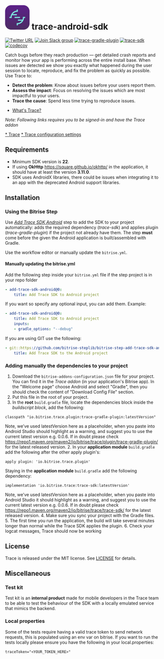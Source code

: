 # [<img src="assets/logo.jpeg"  width="80" height="80">](https://www.bitrise.io/add-ons/trace-mobile-monitoring) trace-android-sdk
[![Twitter URL](https://img.shields.io/twitter/url?style=social&url=https%3A%2F%2Ftwitter.com%2Fbitrise)](https://twitter.com/bitrise)
[![Join Slack group](https://img.shields.io/badge/Chat-Slack-blue?link=https://chat.bitrise.io/)](https://chat.bitrise.io/)
[![trace-gradle-plugin](https://img.shields.io/maven-central/v/io.bitrise.trace.plugin/trace-gradle-plugin?label=trace-gradle-plugin)](https://search.maven.org/artifact/io.bitrise.trace.plugin/trace-gradle-plugin/)
[![trace-sdk](https://img.shields.io/maven-central/v/io.bitrise.trace/trace-sdk?label=trace-sdk)](https://search.maven.org/artifact/io.bitrise.trace/trace-sdk/)
[![codecov](https://codecov.io/gh/bitrise-io/trace-android-sdk/branch/main/graph/badge.svg?token=9zDLykViPd)](https://codecov.io/gh/bitrise-io/trace-android-sdk)

Catch bugs before they reach production — get detailed crash reports and monitor how your app is 
performing across the entire install base. When issues are detected we show you exactly what 
happened during the user session to locate, reproduce, and fix the problem as quickly as possible.
Use Trace to:
- **Detect the problem**: Know about issues before your users report them.
- **Assess the impact**: Focus on resolving the issues which are most impactful to your users.
- **Trace the cause**: Spend less time trying to reproduce issues.

* [What's Trace?](https://www.bitrise.io/add-ons/trace-mobile-monitoring)

*Note: Following links requires you to be signed-in and have the Trace addon*  
  
[* Trace](https://trace.bitrise.io) [* Trace configuration settings](https://trace.bitrise.io/settings)

## Requirements

* Minimum SDK version is **22**.
* If using **OkHttp** <https://square.github.io/okhttp/> in the application, it should have at least
 the version **3.11.0**.
* SDK uses AndroidX libraries, there could be issues when integrating it to an app with the 
deprecated Android support libraries.

## Installation

### Using the Bitrise Step

Use *[Add Trace SDK Android](https://www.bitrise.io/integrations/steps/add-trace-sdk-android)* step 
to add the SDK to your project automatically: adds the required dependency (*trace-sdk*) and applies 
plugin (*trace-gradle-plugin*) if the project not already have them. The step **must** come before 
the given the Android application is built/assembled with Gradle.

Use the workflow editor or manually update the `bitrise.yml`.

#### Manually updating the bitrise.yml 

Add the following step inside your `bitrise.yml` file if the step project is in your repo folder
```yml
- add-trace-sdk-android@0:
    title: Add Trace SDK to Android project
```

If you want so specify any optional input, you can add them. Example:
```yml
- add-trace-sdk-android@0:
    title: Add Trace SDK to Android project
    inputs:
    - gradle_options: "--debug"
```

If you are using GIT use the following:
```yml
- git::https://github.com/bitrise-steplib/bitrise-step-add-trace-sdk-android.git@main:
    title: Add Trace SDK to the Android project
```

### Adding manually the dependencies to your project

1. Download the `bitrise-addons-configuration.json` file for your project. You can find it in the 
*Trace addon* (in your application's Bitrise app). In the "Welcome page" choose Android and select 
"Gradle", then you should check the content of "Download Config File" section.
2. Put this file in the root of your project. 
3. In the **root** `build.gradle` file, locate the dependencies block inside the 
*buildscript block*, add the following:
```
classpath "io.bitrise.trace.plugin:trace-gradle-plugin:latestVersion"
```
Note, we’ve used latestVersion here as a placeholder, when you paste into Android Studio should 
highlight as a warning, and suggest you to use the current latest version e.g. 0.0.6. If in doubt 
please check <https://repo1.maven.org/maven2/io/bitrise/trace/plugin/trace-gradle-plugin/> for the 
latest released version.
2. In your **application module** `build.gradle` add the following after the other apply plugin's:
```
apply plugin: 'io.bitrise.trace.plugin'
```
Staying in the **application module** `build.gradle` add the following dependency:
```
implementation 'io.bitrise.trace:trace-sdk:latestVersion'
```
Note, we’ve used latestVersion here as a placeholder, when you paste into Android Studio it should 
highlight as a warning, and suggest you to use the current latest version e.g. 0.0.6. If in doubt 
please check <https://repo1.maven.org/maven2/io/bitrise/trace/trace-sdk/> for the latest released 
version.
4. Make sure you sync your project with the Gradle files.
5. The first time you run the application, the build will take several minutes longer than normal 
while the Trace SDK applies the plugin. 
6. Check your logcat messages, Trace should now be working

## License
Trace is released under the MIT license. See 
[LICENSE](https://github.com/bitrise-io//trace-android-sdk/blob/main/LICENSE.md) for details.

## Miscellaneous

### Test kit

Test kit is an **internal product** made for mobile developers in the Trace team to be able to test 
the behaviour of the SDK with a locally emulated service that mimics the backend.

### Local properties
Some of the tests require having a valid trace token to send network requests, this is populated using an env var on bitrise. If you want to run the tests locally please ensure you have the following in your local.properties:

```
traceToken="<YOUR_TOKEN_HERE>"
```